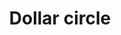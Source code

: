 ---
title: Dollar circle
tags: ["dollar", "circle", "currency", "finance", "money", "round", "coin"]
icon: dollar-circle
svg: '<svg xmlns="http://www.w3.org/2000/svg" width="24" height="24" fill="none" viewBox="0 0 24 24" stroke-width="1.5" stroke-linecap="round" stroke-linejoin="round" stroke="currentColor"><circle cx="12" cy="12" r="9"/><path d="M15.333 7.722H12m0 0h-1.667C9.045 7.722 8 8.68 8 9.862 8 11.041 9.045 12 10.333 12H12m0-4.278V6.5m0 1.222V12m0 0h1.667c1.288 0 2.333.958 2.333 2.139 0 1.181-1.045 2.139-2.333 2.139H12M12 12v4.278m0 0H8m4 0V17.5"/></svg>'
---